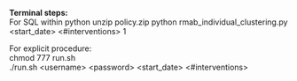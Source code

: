 
**Terminal steps:**<br/>
For SQL within python
unzip policy.zip
python rmab_individual_clustering.py <start_date> <#interventions> 1

For explicit procedure:<br/>
chmod 777 run.sh <br/>
./run.sh \<username\> \<password\> <start_date> <#interventions>
